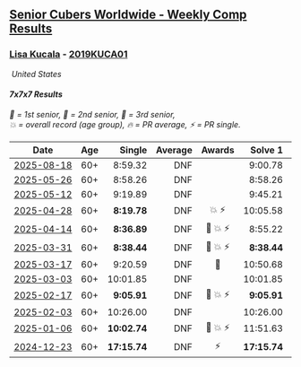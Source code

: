 <style>table {white-space: nowrap;}</style>
<link rel="stylesheet" type="text/css" href="/scw-comp/css/flags.css" />

## [Senior Cubers Worldwide - Weekly Comp Results](/scw-comp/results/)
### [Lisa Kucala](README.md) - [2019KUCA01](https://www.worldcubeassociation.org/persons/2019KUCA01?event=777)

<i class="flag flag-US" />&nbsp;United States

#### 7x7x7 Results

<span style="white-space: nowrap;">🥇 = 1st senior</span>, <span style="white-space: nowrap;">🥈 = 2nd senior</span>, <span style="white-space: nowrap;">🥉 = 3rd senior</span>, <span style="white-space: nowrap;">💥 = overall record (age group)</span>, <span style="white-space: nowrap;">🔥 = PR average</span>, <span style="white-space: nowrap;">⚡ = PR single</span>.

| Date | Age | Single | Average | Awards | Solve 1 | Solve 2 | Solve 3 | Video |
| :--: | :--: | --: | --: | :--: | --: | --: | --: | :-- |
| [2025-08-18](../../results/2025-08-18/777.md) | 60+ | 8:59.32 | DNF |  | 9:00.78 | 8:59.32 | DNS | [Desktop](https://www.facebook.com/events/628344336601481/permalink/636989372403644) / [Mobile](https://m.facebook.com/events/628344336601481?view=permalink&id=636989372403644) |
| [2025-05-26](../../results/2025-05-26/777.md) | 60+ | 8:58.26 | DNF |  | 8:58.26 | 10:01.73 | DNS | [Desktop](https://www.facebook.com/events/682673204539262/permalink/690750480398201) / [Mobile](https://m.facebook.com/events/682673204539262?view=permalink&id=690750480398201) |
| [2025-05-12](../../results/2025-05-12/777.md) | 60+ | 9:19.89 | DNF |  | 9:45.21 | 9:19.89 | DNS | [Desktop](https://www.facebook.com/events/1048583683851881/permalink/1057865389590377) / [Mobile](https://m.facebook.com/events/1048583683851881?view=permalink&id=1057865389590377) |
| [2025-04-28](../../results/2025-04-28/777.md) | 60+ | **8:19.78** | DNF | 💥 ⚡ | 10:05.58 | **8:19.78** | DNS | [Desktop](https://www.facebook.com/events/1377117046816998/permalink/1385159576012745) / [Mobile](https://m.facebook.com/events/1377117046816998?view=permalink&id=1385159576012745) |
| [2025-04-14](../../results/2025-04-14/777.md) | 60+ | **8:36.89** | DNF | 🥉 💥 ⚡ | 8:55.22 | **8:36.89** | DNS | [Desktop](https://www.facebook.com/events/557740544015249/permalink/567666453022658) / [Mobile](https://m.facebook.com/events/557740544015249?view=permalink&id=567666453022658) |
| [2025-03-31](../../results/2025-03-31/777.md) | 60+ | **8:38.44** | DNF | 🥉 💥 ⚡ | **8:38.44** | 9:23.14 | DNS | [Desktop](https://www.facebook.com/events/1215716510554915/permalink/1229863685806864) / [Mobile](https://m.facebook.com/events/1215716510554915?view=permalink&id=1229863685806864) |
| [2025-03-17](../../results/2025-03-17/777.md) | 60+ | 9:20.59 | DNF | 🥉 | 10:50.68 | 9:20.59 | DNS | [Desktop](https://www.facebook.com/events/640124968972990/permalink/649564628029024) / [Mobile](https://m.facebook.com/events/640124968972990?view=permalink&id=649564628029024) |
| [2025-03-03](../../results/2025-03-03/777.md) | 60+ | 10:01.85 | DNF |  | 10:01.85 | DNF | DNS | [Desktop](https://www.facebook.com/events/1658275441710851/permalink/1668439057361156) / [Mobile](https://m.facebook.com/events/1658275441710851?view=permalink&id=1668439057361156) |
| [2025-02-17](../../results/2025-02-17/777.md) | 60+ | **9:05.91** | DNF | 🥉 💥 ⚡ | **9:05.91** | 10:07.07 | DNS | [Desktop](https://www.facebook.com/events/932951942320656/permalink/942519531363897) / [Mobile](https://m.facebook.com/events/932951942320656?view=permalink&id=942519531363897) |
| [2025-02-03](../../results/2025-02-03/777.md) | 60+ | 10:26.00 | DNF |  | 10:26.00 | DNS | DNS | [Desktop](https://www.facebook.com/events/1130545325035871/permalink/1139415974148806) / [Mobile](https://m.facebook.com/events/1130545325035871?view=permalink&id=1139415974148806) |
| [2025-01-06](../../results/2025-01-06/777.md) | 60+ | **10:02.74** | DNF | 🥉 💥 ⚡ | 11:51.63 | **10:02.74** | DNS | [Desktop](https://www.facebook.com/events/634250922593731/permalink/643649634987193) / [Mobile](https://m.facebook.com/events/634250922593731?view=permalink&id=643649634987193) |
| [2024-12-23](../../results/2024-12-23/777.md) | 60+ | **17:15.74** | DNF | ⚡ | **17:15.74** | DNS | DNS | [Desktop](https://www.facebook.com/events/611146718114819/permalink/613941507835340) / [Mobile](https://m.facebook.com/events/611146718114819?view=permalink&id=613941507835340) |


<!-- Global site tag (gtag.js) - Google Analytics -->
<script async src="https://www.googletagmanager.com/gtag/js?id=UA-86348435-3"></script>
<script>window.dataLayer = window.dataLayer || []; function gtag() {dataLayer.push(arguments);} gtag('js', new Date()); gtag('config', 'UA-86348435-3');</script>
